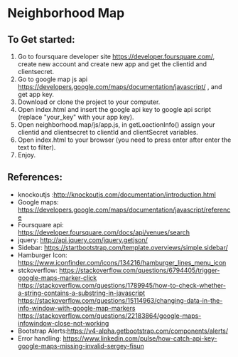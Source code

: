# Neighborhood Map
## To Get started:

1. Go to foursquare developer site https://developer.foursquare.com/, create new account and create new app and get the clientid and clientsecret.
2. Go to google map js api https://developers.google.com/maps/documentation/javascript/ , and get app key.
3. Download or clone the project to your computer.
4. Open index.html and insert the google api key to
google api script (replace "your_key" with your app key).
5. Open neighborhood.map/js/app.js, in  getLoactionInfo() assign your clientid and clientsecret to clientId and clientSecret variables.
6. Open index.html to your browser (you need to press enter after enter the text to filter).
7. Enjoy.

## References:
- knockoutjs :http://knockoutjs.com/documentation/introduction.html
- Google maps: https://developers.google.com/maps/documentation/javascript/reference
- Foursquare api: https://developer.foursquare.com/docs/api/venues/search
- jquery: http://api.jquery.com/jquery.getjson/
- Sidebar: https://startbootstrap.com/template.overviews/simple.sidebar/
- Hamburger Icon: https://www.iconfinder.com/icons/134216/hamburger_lines_menu_icon
- stckoverflow:
                 https://stackoverflow.com/questions/6794405/trigger-google-maps-marker-click
                 https://stackoverflow.com/questions/1789945/how-to-check-whether-a-string-contains-a-substring-in-javascript
                 https://stackoverflow.com/questions/15114963/changing-data-in-the-info-window-with-google-map-markers
                 https://stackoverflow.com/questions/22183864/google-maps-infowindow-close-not-working
- Bootstrap Alerts:https://v4-alpha.getbootstrap.com/components/alerts/
- Error handling: https://www.linkedin.com/pulse/how-catch-api-key-google-maps-missing-invalid-sergey-fisun
